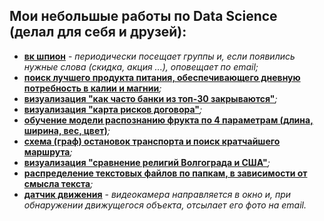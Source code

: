## Мои небольшые работы по Data Science (делал для себя и друзей):

* **[вк шпион](https://github.com/andreipit/ds_projects/blob/master/3_mini_google/mini_google.ipynb)** - *периодически посещает группы и, если появились нужные слова (скидка, акция ...), оповещает по email;*
* **[поиск лучшего продукта питания, обеспечивающего дневную потребность в калии и магнии](https://github.com/andreipit/ds_projects/blob/master/2_heart_diet/heart_diet.ipynb)***;*
* **[визуализация "как часто банки из топ-30 закрываются"](https://github.com/andreipit/ds_projects/blob/master/4_bank_rating/rating_manual.ipynb)***;*
* **[визуализация "карта рисков договора"](https://github.com/andreipit/ds_projects/blob/master/5_games_business_risk_map/risk_map.ipynb)***;*
* **[обучение модели распознанию фрукта по 4 параметрам (длина, ширина, вес, цвет)](https://github.com/andreipit/ds_projects/blob/master/6_fruits_sorting/basic/fruits_sorting_min.ipynb)***;*
* **[схема (граф) остановок транспорта и поиск кратчайшего маршрута](https://github.com/andreipit/ds_projects/blob/master/9_graph_friends_movies_metro/2_metrotram.ipynb)***;*
* **[визуализация "сравнение религий Волгограда и США"](https://www.kaggle.com/andrewpt/comparison-of-the-religions-of-russia-and-the-usa)***;*
* **[распределение текстовых файлов по папкам, в зависимости от смысла текста](https://github.com/andreipit/ds_projects/blob/master/8_texts_similarity_and_topic/kernel/4_put_documents_to_folders.ipynb)***;*
* **[датчик движения](https://github.com/andreipit/ds_projects/blob/master/11_bird_feeder/2_birds_detector.ipynb)** - *видеокамера направляется в окно и, при обнаружении движущегося объекта, отсылает его фото на email.*


